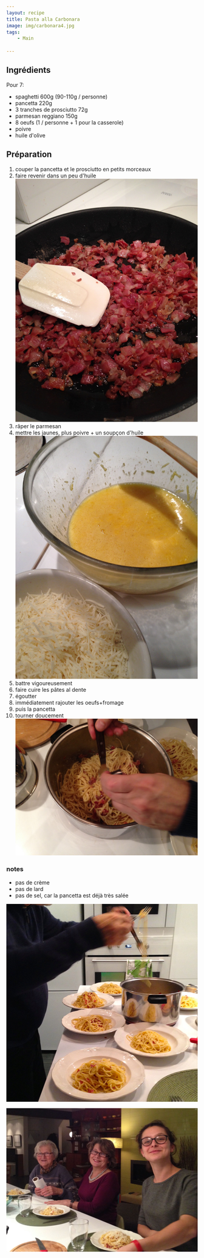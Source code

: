 ```yaml
---
layout: recipe
title: Pasta alla Carbonara
image: img/carbonara4.jpg  
tags:
    - Main

---
```

## Ingrédients
  
Pour 7:  

* spaghetti 600g (90-110g / personne)  
* pancetta 220g  
* 3 tranches de prosciutto 72g
* parmesan reggiano 150g  
* 8 oeufs (1 / personne + 1 pour la casserole)  
* poivre  
* huile d'olive  

## Préparation
1. couper la pancetta et le prosciutto en petits morceaux
2. faire revenir dans un peu d'huile  
![image](img/carbonara1.jpg)
3. râper le parmesan
4. mettre les jaunes, plus poivre + un soupçon d'huile   
![image](img/carbonara2.jpg)
5. battre vigoureusement
6. faire cuire les pâtes al dente
7. égoutter
8. immédiatement rajouter les oeufs+fromage
9. puis la pancetta
10. tourner doucement   
![image](img/carbonara3.jpg)

### notes
* pas de crème
* pas de lard  
* pas de sel, car la pancetta est déjà très salée

![image](img/carbonara5.jpg)

![image](img/carbonara6.jpg)
